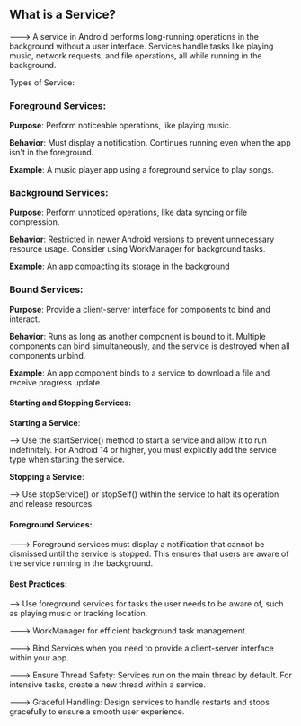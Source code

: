 ## What is a Service?

---> A service in Android performs long-running operations in the background without a user interface. Services handle tasks like playing music, network requests, and file operations, all while running in the background.

Types of Service:

### Foreground Services:

 **Purpose**: Perform noticeable operations, like playing music.

 **Behavior**: Must display a notification. Continues running even when the app isn't in the foreground.

**Example**: A music player app using a foreground service to play songs.

### Background Services:

**Purpose**: Perform unnoticed operations, like data syncing or file compression.

**Behavior**: Restricted in newer Android versions to prevent unnecessary resource usage. Consider using WorkManager for background tasks.

**Example**: An app compacting its storage in the background

### Bound Services:

**Purpose**: Provide a client-server interface for components to bind and interact.

**Behavior**: Runs as long as another component is bound to it. Multiple components can bind simultaneously, and the service is destroyed when all components unbind.

**Example**: An app component binds to a service to download a file and receive progress update.


#### Starting and Stopping Services:

**Starting a Service**:

--> Use the startService() method to start a service and allow it to run indefinitely. For Android 14 or higher, you must explicitly add the service type when starting the service.

**Stopping a Service**:

--> Use stopService() or stopSelf() within the service to halt its operation and release resources.

#### Foreground Services:

---> Foreground services must display a notification that cannot be dismissed until the service is stopped. This ensures that users are aware of the service running in the background.

#### Best Practices:

 --> Use foreground services for tasks the user needs to be aware of, such as playing music or tracking location. 

 ---> WorkManager for efficient background task management.

 ---> Bind Services when you need to provide a client-server interface within your app.

 ---> Ensure Thread Safety: Services run on the main thread by default. For intensive tasks, create a new thread within a service.

---> Graceful Handling: Design services to handle restarts and stops gracefully to ensure a smooth user experience. 











